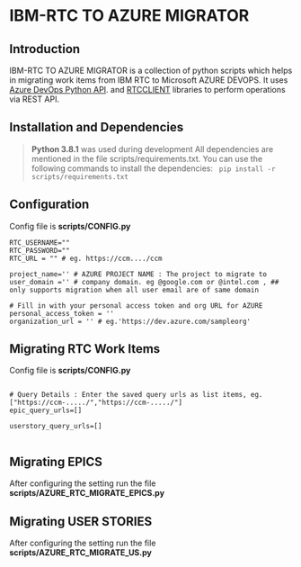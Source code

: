 # IBM-RTC TO AZURE MIGRATOR

## Introduction 
IBM-RTC TO AZURE MIGRATOR is a collection of python scripts which helps in migrating work items from IBM RTC to Microsoft AZURE DEVOPS.
It uses [Azure DevOps Python API](https://github.com/Microsoft/azure-devops-python-api). and [RTCCLIENT](https://rtcclient.readthedocs.io/en/latest/quickstart.html#) libraries to perform operations via REST API.

## Installation and Dependencies 
> **Python 3.8.1** was used during development
All dependencies are mentioned in the file scripts/requirements.txt. You can use the following commands to install the dependencies: 
``` pip install -r scripts/requirements.txt```


## Configuration
Config file is **scripts/CONFIG.py** 
 ```
RTC_USERNAME=""
RTC_PASSWORD=""
RTC_URL = "" # eg. https://ccm..../ccm

project_name='' # AZURE PROJECT NAME : The project to migrate to
user_domain ='' # company domain. eg @google.com or @intel.com , ## only supports migration when all user email are of same domain

# Fill in with your personal access token and org URL for AZURE
personal_access_token = ''
organization_url = '' # eg.'https://dev.azure.com/sampleorg' 
 ```

 
## Migrating RTC Work Items
Config file is **scripts/CONFIG.py**

 ```
 
# Query Details : Enter the saved query urls as list items, eg. ["https://ccm-...../","https://ccm-...../"]
epic_query_urls=[]

userstory_query_urls=[]

 
  ```

## Migrating EPICS
After configuring the setting run the file **scripts/AZURE_RTC_MIGRATE_EPICS.py**

## Migrating USER STORIES
After configuring the setting run the file **scripts/AZURE_RTC_MIGRATE_US.py**





